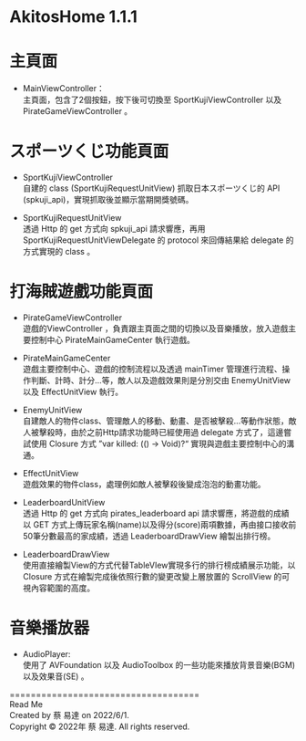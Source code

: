 # AkitosHome 1.1.1


# 主頁面
- MainViewController：  
主頁面，包含了2個按鈕，按下後可切換至 SportKujiViewController 以及 PirateGameViewController 。


# スポーツくじ功能頁面
- SportKujiViewController  
自建的 class (SportKujiRequestUnitView) 抓取日本スポーツくじ的 API (spkuji_api)，實現抓取後並顯示當期開獎號碼。

- SportKujiRequestUnitView  
透過 Http 的 get 方式向 spkuji_api 請求響應，再用 SportKujiRequestUnitViewDelegate 的 protocol 來回傳結果給 delegate 的方式實現的 class 。

# 打海賊遊戲功能頁面
- PirateGameViewController  
遊戲的ViewController ，負責跟主頁面之間的切換以及音樂播放，放入遊戲主要控制中心 PirateMainGameCenter 執行遊戲。

- PirateMainGameCenter  
遊戲主要控制中心、遊戲的控制流程以及透過 mainTimer 管理進行流程、操作判斷、計時、計分...等，敵人以及遊戲效果則是分別交由 EnemyUnitView 以及 EffectUnitView 執行。  

- EnemyUnitView  
自建敵人的物件class、管理敵人的移動、動畫、是否被擊殺...等動作狀態，敵人被擊殺時，由於之前Http請求功能時已經使用過 delegate 方式了，這邊嘗試使用 Closure 方式 ”var killed: (() -> Void)?“ 實現與遊戲主要控制中心的溝通。

- EffectUnitView  
遊戲效果的物件class，處理例如敵人被擊殺後變成泡泡的動畫功能。  

- LeaderboardUnitView  
透過 Http 的 get 方式向 pirates_leaderboard api 請求響應，將遊戲的成績以 GET 方式上傳玩家名稱(name)以及得分(score)兩項數據，再由接口接收前50筆分數最高的家成績，透過 LeaderboardDrawView 繪製出排行榜。

- LeaderboardDrawView  
使用直接繪製View的方式代替TableVIew實現多行的排行榜成績展示功能，以 Closure 方式在繪製完成後依照行數的變更改變上層放置的 ScrollView 的可視內容範圍的高度。


# 音樂播放器
- AudioPlayer:  
使用了 AVFoundation 以及 AudioToolbox 的一些功能來播放背景音樂(BGM)以及效果音(SE) 。

====================================  
Read Me  
Created by 蔡 易達 on 2022/6/1.  
Copyright © 2022年 蔡 易達. All rights reserved.
